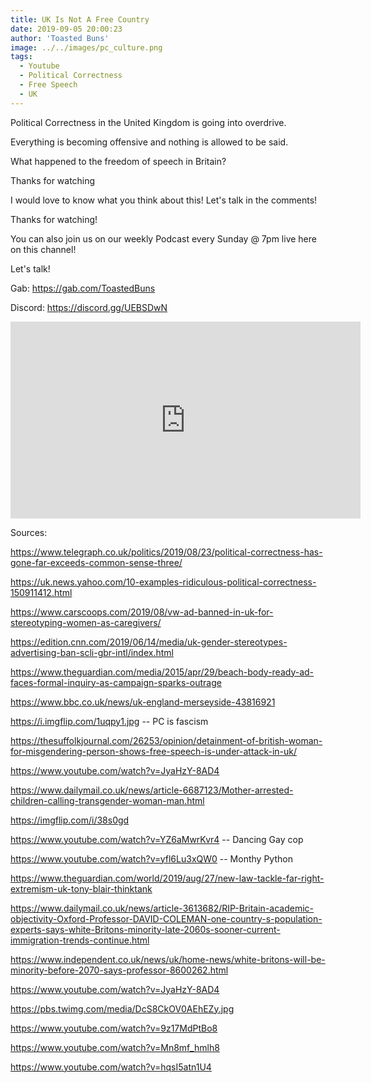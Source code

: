 ```yaml
---
title: UK Is Not A Free Country
date: 2019-09-05 20:00:23
author: 'Toasted Buns'
image: ../../images/pc_culture.png
tags:
  - Youtube
  - Political Correctness
  - Free Speech
  - UK
---
```


Political Correctness in the United Kingdom is going into overdrive.

Everything is becoming offensive and nothing is allowed to be said.

What happened to the freedom of speech in Britain?

Thanks for watching

I would love to know what you think about this! Let's talk in the comments!

Thanks for watching!
<script async src="//pagead2.googlesyndication.com/pagead/js/adsbygoogle.js"></script><ins class="adsbygoogle" style="display:block; text-align:center;"  data-ad-layout="in-article"  data-ad-format="fluid"  data-ad-client="ca-pub-2164900147810573"  data-ad-slot="8817307412"></ins><script>(adsbygoogle = window.adsbygoogle || []).push({});</script>
You can also join us on our weekly Podcast every Sunday @ 7pm live here on this channel!

Let's talk!

Gab: https://gab.com/ToastedBuns

Discord: https://discord.gg/UEBSDwN

<iframe width="560" height="315" src="https://www.youtube.com/embed/zv7jSf2n3yU" frameborder="0" allow="accelerometer; autoplay; encrypted-media; gyroscope; picture-in-picture" allowfullscreen></iframe>

Sources:

https://www.telegraph.co.uk/politics/2019/08/23/political-correctness-has-gone-far-exceeds-common-sense-three/

https://uk.news.yahoo.com/10-examples-ridiculous-political-correctness-150911412.html

https://www.carscoops.com/2019/08/vw-ad-banned-in-uk-for-stereotyping-women-as-caregivers/

https://edition.cnn.com/2019/06/14/media/uk-gender-stereotypes-advertising-ban-scli-gbr-intl/index.html

https://www.theguardian.com/media/2015/apr/29/beach-body-ready-ad-faces-formal-inquiry-as-campaign-sparks-outrage

https://www.bbc.co.uk/news/uk-england-merseyside-43816921

https://i.imgflip.com/1uqpy1.jpg -- PC is fascism

https://thesuffolkjournal.com/26253/opinion/detainment-of-british-woman-for-misgendering-person-shows-free-speech-is-under-attack-in-uk/

https://www.youtube.com/watch?v=JyaHzY-8AD4

https://www.dailymail.co.uk/news/article-6687123/Mother-arrested-children-calling-transgender-woman-man.html

https://imgflip.com/i/38s0gd

https://www.youtube.com/watch?v=YZ6aMwrKvr4 -- Dancing Gay cop

https://www.youtube.com/watch?v=yfl6Lu3xQW0 -- Monthy Python

https://www.theguardian.com/world/2019/aug/27/new-law-tackle-far-right-extremism-uk-tony-blair-thinktank

https://www.dailymail.co.uk/news/article-3613682/RIP-Britain-academic-objectivity-Oxford-Professor-DAVID-COLEMAN-one-country-s-population-experts-says-white-Britons-minority-late-2060s-sooner-current-immigration-trends-continue.html

https://www.independent.co.uk/news/uk/home-news/white-britons-will-be-minority-before-2070-says-professor-8600262.html

https://www.youtube.com/watch?v=JyaHzY-8AD4

https://pbs.twimg.com/media/DcS8CkOV0AEhEZy.jpg

https://www.youtube.com/watch?v=9z17MdPtBo8

https://www.youtube.com/watch?v=Mn8mf_hmlh8

https://www.youtube.com/watch?v=hqsI5atn1U4
